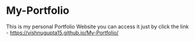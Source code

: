 # My-Portfolio
 This is my personal Portfolio Website you can access it just by click the link - https://vishnugupta15.github.io/My-Portfolio/
